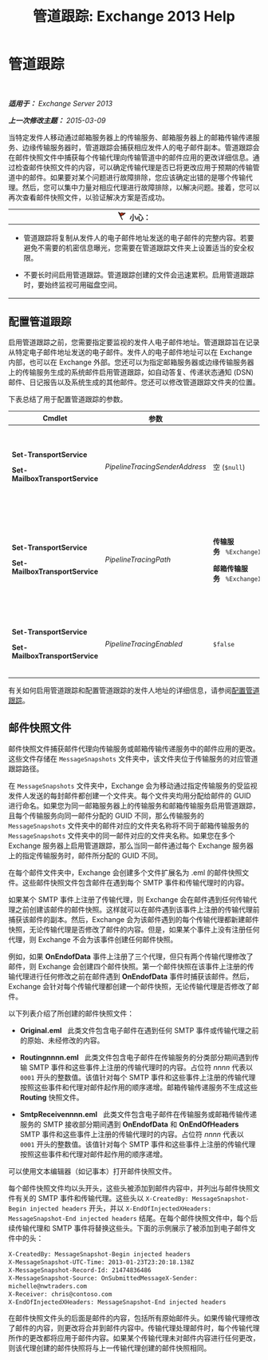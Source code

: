 ﻿---
title: '管道跟踪: Exchange 2013 Help'
TOCTitle: 管道跟踪
ms:assetid: e7780499-9a6f-48b1-aea8-df88ecd8b18a
ms:mtpsurl: https://technet.microsoft.com/zh-cn/library/Bb125018(v=EXCHG.150)
ms:contentKeyID: 52061573
ms.date: 01/11/2018
mtps_version: v=EXCHG.150
ms.translationtype: HT
---

# 管道跟踪

 

_**适用于：** Exchange Server 2013_

_**上一次修改主题：** 2015-03-09_

当特定发件人移动通过邮箱服务器上的传输服务、邮箱服务器上的邮箱传输传递服务、边缘传输服务器时，管道跟踪会捕获相应发件人的电子邮件副本。管道跟踪会在邮件快照文件中捕获每个传输代理向传输管道中的邮件应用的更改详细信息。通过检查邮件快照文件的内容，可以确定传输代理是否已将更改应用于预期的传输管道中的邮件。如果要对某个问题进行故障排除，您应该确定出错的是哪个传输代理。然后，您可以集中力量对相应代理进行故障排除，以解决问题。接着，您可以再次查看邮件快照文件，以验证解决方案是否成功。

<table>
<colgroup>
<col style="width: 100%" />
</colgroup>
<thead>
<tr class="header">
<th><img src="images/Dd876845.Caution(EXCHG.150).gif" title="小心" alt="小心" />小心：</th>
</tr>
</thead>
<tbody>
<tr class="odd">
<td><ul>
<li><p>管道跟踪将复制从发件人的电子邮件地址发送的电子邮件的完整内容。若要避免不需要的机密信息曝光，您需要在管道跟踪文件夹上设置适当的安全权限。</p></li>
<li><p>不要长时间启用管道跟踪。管道跟踪创建的文件会迅速累积。启用管道跟踪时，要始终监视可用磁盘空间。</p></li>
</ul></td>
</tr>
</tbody>
</table>


## 配置管道跟踪

启用管道跟踪之前，您需要指定要监视的发件人电子邮件地址。管道跟踪旨在记录从特定电子邮件地址发送的电子邮件。发件人的电子邮件地址可以在 Exchange 内部，也可以在 Exchange 外部。您还可以为指定邮箱服务器或边缘传输服务器上的传输服务生成的系统邮件启用管道跟踪，如自动答复、传递状态通知 (DSN) 邮件、日记报告以及系统生成的其他邮件。您还可以修改管道跟踪文件夹的位置。

下表总结了用于配置管道跟踪的参数。


<table>
<colgroup>
<col style="width: 25%" />
<col style="width: 25%" />
<col style="width: 25%" />
<col style="width: 25%" />
</colgroup>
<thead>
<tr class="header">
<th>Cmdlet</th>
<th>参数</th>
<th>默认值</th>
<th>说明</th>
</tr>
</thead>
<tbody>
<tr class="odd">
<td><p><strong>Set-TransportService</strong></p>
<p><strong>Set-MailboxTransportService</strong></p></td>
<td><p><em>PipelineTracingSenderAddress</em></p></td>
<td><p>空 (<code>$null</code>)</p></td>
<td><p>指定要监视的发件人电子邮件地址。</p>
<p>指定值 &quot;&lt;&gt;&quot; 可以监视由服务器上的指定传输服务发送的系统生成邮件。</p></td>
</tr>
<tr class="even">
<td><p><strong>Set-TransportService</strong></p>
<p><strong>Set-MailboxTransportService</strong></p></td>
<td><p><em>PipelineTracingPath</em></p></td>
<td><p><strong>传输服务</strong>   <code>%ExchangeInstallPath%TransportRoles\Logs\Hub\PipelineTracing</code></p>
<p><strong>邮箱传输服务</strong>   <code>%ExchangeInstallPath%TransportRoles\Logs\Mailbox\PipelineTracing</code></p></td>
<td><p>必须为本地服务器上的路径。不支持 UNC 路径。</p>
<p>指定路径包含用于存储管道跟踪文件的 <code>MessageSnapshots</code> 文件夹。</p></td>
</tr>
<tr class="odd">
<td><p><strong>Set-TransportService</strong></p>
<p><strong>Set-MailboxTransportService</strong></p></td>
<td><p><em>PipelineTracingEnabled</em></p></td>
<td><p><code>$false</code></p></td>
<td><p>在您配置要监视的发件人地址后，只能为服务器上的指定传输服务启用管道跟踪。</p></td>
</tr>
</tbody>
</table>


有关如何启用管道跟踪和配置管道跟踪的发件人地址的详细信息，请参阅[配置管道跟踪](configure-pipeline-tracing-exchange-2013-help.md)。

## 邮件快照文件

邮件快照文件捕获邮件代理向传输服务或邮箱传输传递服务中的邮件应用的更改。这些文件存储在 `MessageSnapshots` 文件夹中，该文件夹位于传输服务的对应管道跟踪路径。

在 `MessageSnapshots` 文件夹中，Exchange 会为移动通过指定传输服务的受监视发件人发送的每封邮件都创建一个文件夹。每个文件夹均用分配给邮件的 GUID 进行命名。如果您为同一邮箱服务器上的传输服务和邮箱传输服务启用管道跟踪，且每个传输服务向同一邮件分配的 GUID 不同，那么传输服务的 `MessageSnapshots` 文件夹中的邮件对应的文件夹名称将不同于邮箱传输服务的 `MessageSnapshots` 文件夹中的同一邮件对应的文件夹名称。如果您在多个 Exchange 服务器上启用管道跟踪，那么当同一邮件通过每个 Exchange 服务器上的指定传输服务时，邮件所分配的 GUID 不同。

在每个邮件文件夹中，Exchange 会创建多个文件扩展名为 .eml 的邮件快照文件。这些邮件快照文件包含邮件在遇到每个 SMTP 事件和传输代理时的内容。

如果某个 SMTP 事件上注册了传输代理，则 Exchange 会在邮件遇到任何传输代理之前创建该邮件的邮件快照。这样就可以在邮件遇到该事件上注册的传输代理前捕获该邮件的副本。然后，Exchange 会为该邮件遇到的每个传输代理都新建邮件快照，无论传输代理是否修改了邮件的内容。但是，如果某个事件上没有注册任何代理，则 Exchange 不会为该事件创建任何邮件快照。

例如，如果 **OnEndofData** 事件上注册了三个代理，但只有两个传输代理修改了邮件，则 Exchange 会创建四个邮件快照。第一个邮件快照在该事件上注册的传输代理进行任何修改之前在邮件遇到 **OnEndofData** 事件时捕获该邮件。然后，Exchange 会针对每个传输代理都创建一个邮件快照，无论传输代理是否修改了邮件。

以下列表介绍了所创建的邮件快照文件：

  - **Original.eml**   此类文件包含电子邮件在遇到任何 SMTP 事件或传输代理之前的原始、未经修改的内容。

  - **Routingnnnn.eml**   此类文件包含电子邮件在传输服务的分类部分期间遇到传输 SMTP 事件和这些事件上注册的传输代理时的内容。占位符 *nnnn* 代表以 `0001` 开头的整数值。该值针对每个 SMTP 事件和这些事件上注册的传输代理按照这些事件和代理对邮件起作用的顺序递增。邮箱传输传递服务不生成这些 **Routing** 快照文件。

  - **SmtpReceivennnn.eml**   此类文件包含电子邮件在传输服务或邮箱传输传递服务的 SMTP 接收部分期间遇到 **OnEndofData** 和 **OnEndOfHeaders** SMTP 事件和这些事件上注册的传输代理时的内容。占位符 *nnnn* 代表以 `0001` 开头的整数值。该值针对每个 SMTP 事件和这些事件上注册的传输代理按照这些事件和代理对邮件起作用的顺序递增。

可以使用文本编辑器（如记事本）打开邮件快照文件。

每个邮件快照文件均以头开头，这些头被添加到邮件内容中，并列出与邮件快照文件有关的 SMTP 事件和传输代理。这些头以 `X-CreatedBy: MessageSnapshot-Begin injected headers` 开头，并以 `X-EndOfInjectedXHeaders: MessageSnapshot-End injected headers` 结尾。在每个邮件快照文件中，每个后续传输代理和 SMTP 事件将替换这些头。下面的示例展示了被添加到电子邮件文件中的头：

    X-CreatedBy: MessageSnapshot-Begin injected headers
    X-MessageSnapshot-UTC-Time: 2013-01-23T23:20:18.138Z
    X-MessageSnapshot-Record-Id: 21474836486
    X-MessageSnapshot-Source: OnSubmittedMessageX-Sender: michelle@nwtraders.com
    X-Receiver: chris@contoso.com
    X-EndOfInjectedXHeaders: MessageSnapshot-End injected headers

在邮件快照文件头的后面是邮件的内容，包括所有原始邮件头。如果传输代理修改了邮件的内容，则更改将合并到邮件内容中。传输代理处理邮件时，每个传输代理所作的更改都将应用于邮件内容。如果某个传输代理未对邮件内容进行任何更改，则该代理创建的邮件快照将与上一传输代理创建的邮件快照相同。

